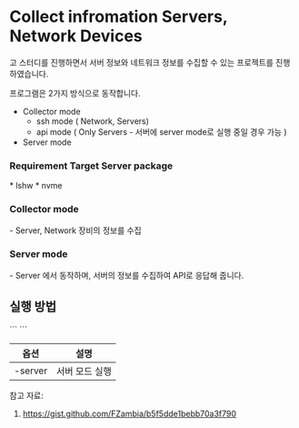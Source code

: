 <h1>Collect infromation Servers, Network Devices</h1>

고 스터디를 진행하면서 서버 정보와 네트워크 정보를 수집할 수 있는 프로젝트를 진행하였습니다.

프로그램은 2가지 방식으로 동작합니다.
* Collector mode
  * ssh mode ( Network, Servers)
  * api mode ( Only Servers - 서버에 server mode로 실행 중일 경우 가능 )
* Server mode

<H3>Requirement Target Server package</h3>
* lshw
* nvme

<h3>Collector mode</h3>
 - Server, Network 장비의 정보를 수집

<h3>Server mode</h3>
 - Server 에서 동작하며, 서버의 정보를 수집하여 API로 응답해 줍니다.

<h2>실행 방법</h2>
```<build name> <options>```

|옵션|설명|
|---|---|
|-server| 서버 모드 실행 |

참고 자료:
1. https://gist.github.com/FZambia/b5f5dde1bebb70a3f790